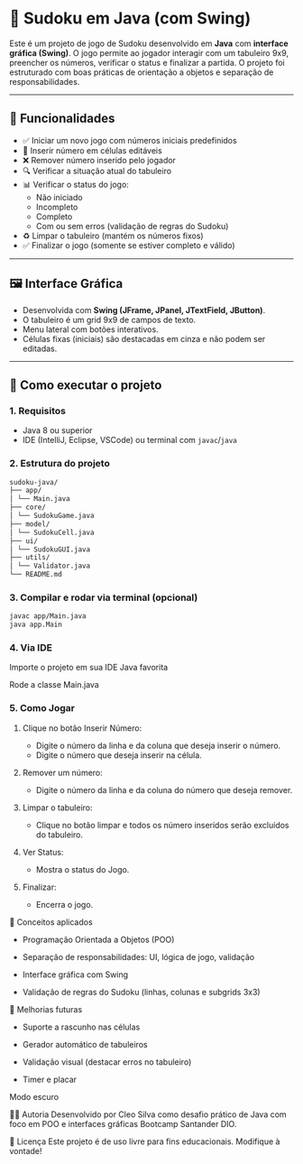 # 🧩 Sudoku em Java (com Swing)

Este é um projeto de jogo de Sudoku desenvolvido em **Java** com **interface gráfica (Swing)**. O jogo permite ao jogador interagir com um tabuleiro 9x9, preencher os números, verificar o status e finalizar a partida. O projeto foi estruturado com boas práticas de orientação a objetos e separação de responsabilidades.

---

## 🎯 Funcionalidades

- ✅ Iniciar um novo jogo com números iniciais predefinidos
- 📝 Inserir número em células editáveis
- ❌ Remover número inserido pelo jogador
- 🔍 Verificar a situação atual do tabuleiro
- 📊 Verificar o status do jogo:
    - Não iniciado
    - Incompleto
    - Completo
    - Com ou sem erros (validação de regras do Sudoku)
- ♻️ Limpar o tabuleiro (mantém os números fixos)
- ✅ Finalizar o jogo (somente se estiver completo e válido)

---

## 🖼️ Interface Gráfica

- Desenvolvida com **Swing (JFrame, JPanel, JTextField, JButton)**.
- O tabuleiro é um grid 9x9 de campos de texto.
- Menu lateral com botões interativos.
- Células fixas (iniciais) são destacadas em cinza e não podem ser editadas.

---

## 🚀 Como executar o projeto

### 1. Requisitos

- Java 8 ou superior
- IDE (IntelliJ, Eclipse, VSCode) ou terminal com `javac`/`java`

### 2. Estrutura do projeto

````bash
sudoku-java/
├── app/
│ └── Main.java
├── core/
│ └── SudokuGame.java
├── model/
│ └── SudokuCell.java
├── ui/
│ └── SudokuGUI.java
├── utils/
│ └── Validator.java
└── README.md
````


### 3. Compilar e rodar via terminal (opcional)

```bash
javac app/Main.java
java app.Main
````
### 4. Via IDE
Importe o projeto em sua IDE Java favorita

Rode a classe Main.java

### 5. Como Jogar

1. Clique no botão Inserir Número:
   * Digite o número da linha e da coluna que deseja inserir o número.
   * Digite o número que deseja inserir na célula.

2. Remover um número:
   * Digite o número da linha e da coluna do número que deseja remover.

3. Limpar o tabuleiro:
   * Clique no botão limpar e todos os número inseridos serão excluídos do tabuleiro.

4. Ver Status:
   * Mostra o status do Jogo.

5. Finalizar:
   * Encerra o jogo.

🧠 Conceitos aplicados
* Programação Orientada a Objetos (POO)

* Separação de responsabilidades: UI, lógica de jogo, validação

* Interface gráfica com Swing

* Validação de regras do Sudoku (linhas, colunas e subgrids 3x3)

🌱 Melhorias futuras
* Suporte a rascunho nas células

* Gerador automático de tabuleiros

* Validação visual (destacar erros no tabuleiro)

* Timer e placar

 Modo escuro

👩‍💻 Autoria
Desenvolvido por Cleo Silva como desafio prático de Java com foco em POO e interfaces gráficas Bootcamp Santander DIO.

📜 Licença
Este projeto é de uso livre para fins educacionais. Modifique à vontade!

